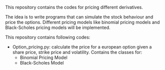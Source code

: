 This repository contains the codes for pricing different derivatives.

The idea is to write programs that can simulate the stock behaviour and price the options.
Different pricing models like binomial pricing models and Black-Scholes pricing models will 
be implemented.

This repository contains following codes:

- Option_pricing.py: calculate the price for a european option given a share price, strike price and volatility. Contains the classes for:
    - Binomial Pricing Model
    - Black-Scholes Model

